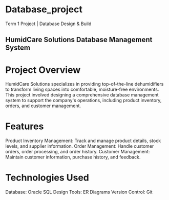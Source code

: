 # Database_project
Term 1 Project | Database Design &amp; Build

## HumidCare Solutions Database Management System
# Project Overview
HumidCare Solutions specializes in providing top-of-the-line dehumidifiers to transform living spaces into comfortable, moisture-free environments. This project involved designing a comprehensive database management system to support the company's operations, including product inventory, orders, and customer management.

# Features
Product Inventory Management: Track and manage product details, stock levels, and supplier information.
Order Management: Handle customer orders, order processing, and order history.
Customer Management: Maintain customer information, purchase history, and feedback.

# Technologies Used
Database: Oracle SQL
Design Tools: ER Diagrams
Version Control: Git